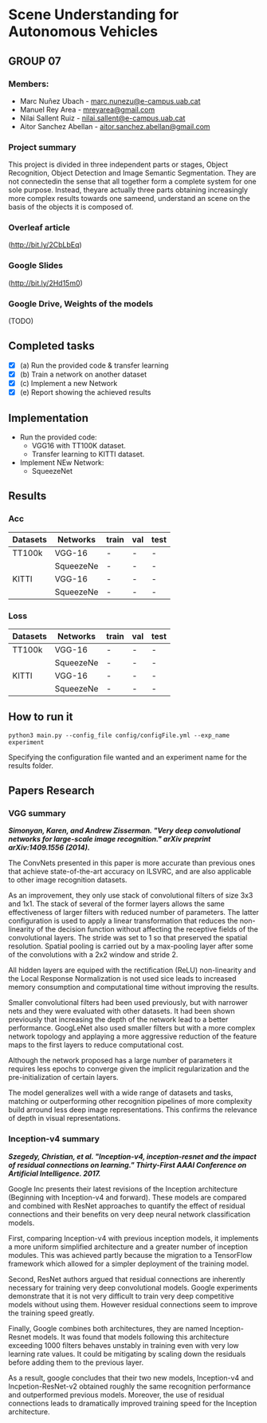 # Scene Understanding for Autonomous Vehicles

## GROUP 07


### Members:
- Marc Nuñez Ubach - <marc.nunezu@e-campus.uab.cat>
- Manuel Rey Area - <mreyarea@gmail.com>
- Nilai Sallent Ruiz - <nilai.sallent@e-campus.uab.cat>
- Aitor Sanchez Abellan - <aitor.sanchez.abellan@gmail.com>

### Project summary
This project is divided in three independent parts or stages, Object Recognition, Object Detection and Image Semantic Segmentation. They are not connectedin the sense that all together form a complete system for one sole purpose. Instead, theyare actually three parts obtaining increasingly more complex results towards one sameend, understand an scene on the basis of the objects it is composed of.

### Overleaf article
(http://bit.ly/2CbLbEq)

### Google Slides
(http://bit.ly/2Hd15m0)

### Google Drive, Weights of the models
(TODO)

## Completed tasks

- [x] (a) Run the provided code & transfer learning
- [x] (b) Train a network on another dataset
- [x] (c) Implement a new Network
- [x] (e) Report showing the achieved results

## Implementation

- Run the provided code:
	- VGG16 with TT100K dataset.
	- Transfer learning to KITTI dataset.
- Implement NEw Network:
	- SqueezeNet

## Results
### Acc

| Datasets | Networks  | train  | val   | test  |
|----------|-----------|--------|-------|-------|
| TT100k   | VGG-16    | -      | -     | -     |
|          | SqueezeNe | -      | -     | -     |
| KITTI    | VGG-16    | -      | -     | -     |
|          | SqueezeNe | -      | -     | -     |

### Loss

| Datasets | Networks  | train  | val   | test  |
|----------|-----------|--------|-------|-------|
| TT100k   | VGG-16    | -      | -     | -     |
|          | SqueezeNe | -      | -     | -     |
| KITTI    | VGG-16    | -      | -     | -     |
|          | SqueezeNe | -      | -     | -     |



## How to run it
`python3 main.py --config_file config/configFile.yml --exp_name experiment`

Specifying the configuration file wanted and an experiment name for the results folder.

## Papers Research
### VGG summary 
__*Simonyan, Karen, and Andrew Zisserman. "Very deep convolutional networks for large-scale image recognition." arXiv preprint arXiv:1409.1556 (2014).*__

The ConvNets presented in this paper is more accurate than previous ones that achieve state-of-the-art accuracy on ILSVRC, and are also applicable to other image recognition datasets.

As an improvement, they only use stack of convolutional filters of size 3x3 and 1x1. The stack of several of the former layers allows the same effectiveness of larger filters with reduced number of parameters. The latter configuration is used to apply a linear transformation that reduces the non-linearity of the decision function without affecting the receptive fields of the convolutional layers. The stride was set to 1 so that preserved the spatial resolution. Spatial pooling is carried out by a max-pooling layer after some of the convolutions with a 2x2 window and stride 2.

All hidden layers are equiped with the rectification (ReLU) non-linearity and the Local Response Normalization is not used sice leads to increased memory consumption and computational time without improving the results.

Smaller convolutional filters had been used previously, but with narrower nets and they were evaluated with other datasets. It had been shown previously that increasing the depth of the network lead to a better performance. GoogLeNet also used smaller filters but with a more complex network topology and applaying a more aggressive reduction of the feature maps to the first layers to reduce computational cost.

Although the network proposed has a large number of parameters it requires less epochs to converge given the implicit regularization and the pre-initialization of certain layers.

The model generalizes well with a wide range of datasets and tasks, matching or outperforming other recognition pipelines of more complexity build arround less deep image representations. This confirms the relevance of depth in visual representations.


### Inception-v4 summary

__*Szegedy, Christian, et al. "Inception-v4, inception-resnet and the impact of residual connections on learning." Thirty-First AAAI Conference on Artificial Intelligence. 2017.*__
 
Google Inc presents their latest revisions of the Inception architecture (Beginning with Inception-v4 and forward). These models are compared and combined with ResNet approaches to quantify the effect of residual connections and their benefits on very deep neural network classification models.
 
First, comparing Inception-v4 with previous inception models, it implements a more uniform simplified architecture and a greater number of inception modules.  This was achieved partly because the migration to a TensorFlow framework which allowed for a simpler deployment of the training model. 
 
Second, ResNet authors argued that residual connections are inherently necessary for training very deep convolutional models. Google experiments demonstrate that it is not very difficult to train very deep competitive models without using them. However residual connections seem to improve the training speed greatly. 
 
Finally, Google combines both architectures, they are named Inception-Resnet models. It was found that models following this architecture exceeding 1000 filters behaves unstably in training even with very low learning rate values. It could be mitigating by scaling down the residuals before adding them to the previous layer. 
 
As a result, google concludes that their two new models, Inception-v4 and Incpetion-ResNet-v2 obtained roughly the same recognition performance and outperformed previous models. Moreover, the use of residual connections leads to dramatically improved training speed for the Inception architecture. 
